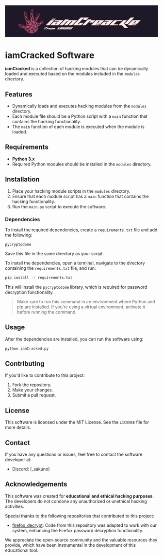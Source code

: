 ![iamCracked Banner](Img/LogoBanner.png)

# iamCracked Software

**iamCracked** is a collection of hacking modules that can be dynamically loaded and executed based on the modules included in the `modules` directory.

## Features

- Dynamically loads and executes hacking modules from the `modules` directory.
- Each module file should be a Python script with a `main` function that contains the hacking functionality.
- The `main` function of each module is executed when the module is loaded.

## Requirements

- **Python 3.x**
- Required Python modules should be installed in the `modules` directory.

## Installation

1. Place your hacking module scripts in the `modules` directory.
2. Ensure that each module script has a `main` function that contains the hacking functionality.
3. Run the `main.py` script to execute the software.

### Dependencies

To install the required dependencies, create a `requirements.txt` file and add the following:

```
pycryptodome
```

Save this file in the same directory as your script.

To install the dependencies, open a terminal, navigate to the directory containing the `requirements.txt` file, and run:

```bash
pip install -r requirements.txt
```

This will install the `pycryptodome` library, which is required for password decryption functionality.

> Make sure to run this command in an environment where Python and pip are installed. If you're using a virtual environment, activate it before running the command.

## Usage

After the dependencies are installed, you can run the software using:

```bash
python iamCracked.py
```

## Contributing

If you'd like to contribute to this project:

1. Fork the repository.
2. Make your changes.
3. Submit a pull request.

## License

This software is licensed under the MIT License. See the `LICENSE` file for more details.

## Contact

If you have any questions or issues, feel free to contact the software developer at:
- Discord: [_sakuno]


## Acknowledgements

This software was created for **educational and ethical hacking purposes**. The developers do not condone any unauthorized or unethical hacking activities.

Special thanks to the following repositories that contributed to this project:

- [firefox_decrypt](https://github.com/unode/firefox_decrypt): Code from this repository was adapted to work with our system, enhancing the Firefox password decryption functionality.

We appreciate the open-source community and the valuable resources they provide, which have been instrumental in the development of this educational tool.


